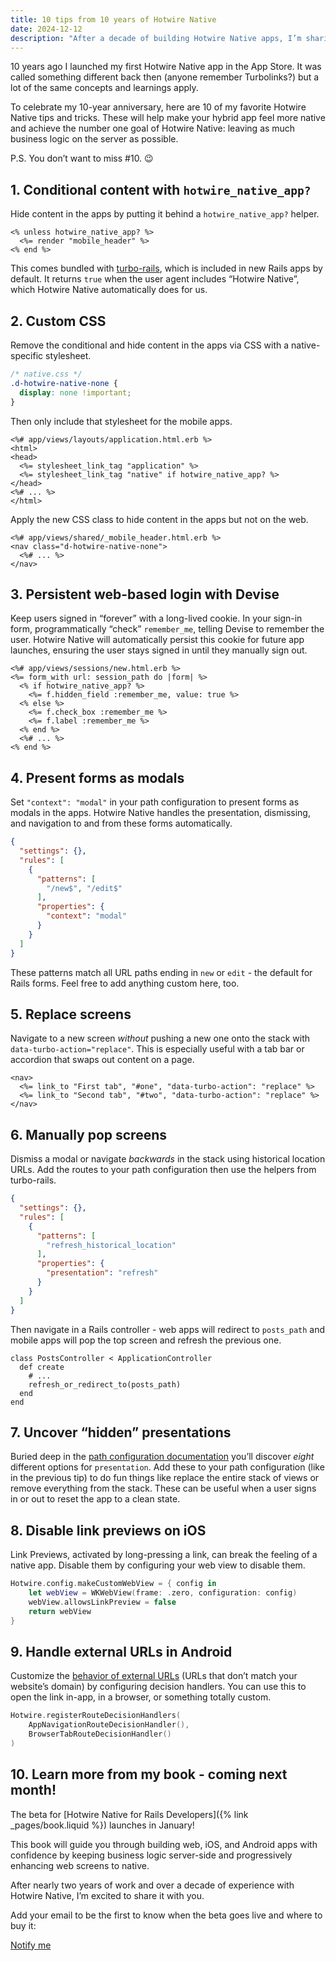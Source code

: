 ```yaml
---
title: 10 tips from 10 years of Hotwire Native
date: 2024-12-12
description: "After a decade of building Hotwire Native apps, I’m sharing my top 10 tips to help you keep logic on the server and make hybrid app development even easier."
---
```


10 years ago I launched my first Hotwire Native app in the App Store. It was called something different back then (anyone remember Turbolinks?) but a lot of the same concepts and learnings apply.

To celebrate my 10-year anniversary, here are 10 of my favorite Hotwire Native tips and tricks. These will help make your hybrid app feel more native and achieve the number one goal of Hotwire Native: leaving as much business logic on the server as possible.

P.S. You don’t want to miss #10. 😉

## 1. Conditional content with `hotwire_native_app?`

Hide content in the apps by putting it behind a `hotwire_native_app?` helper.

```erb
<% unless hotwire_native_app? %>
  <%= render "mobile_header" %>
<% end %>
```

This comes bundled with [turbo-rails](https://github.com/hotwired/turbo-rails), which is included in new Rails apps by default. It returns `true` when the user agent includes “Hotwire Native”, which Hotwire Native automatically does for us.

## 2. Custom CSS

Remove the conditional and hide content in the apps via CSS with a native-specific stylesheet.

```css
/* native.css */
.d-hotwire-native-none {
  display: none !important;
}
```

Then only include that stylesheet for the mobile apps.

```erb
<%# app/views/layouts/application.html.erb %>
<html>
<head>
  <%= stylesheet_link_tag "application" %>
  <%= stylesheet_link_tag "native" if hotwire_native_app? %>
</head>
<%# ... %>
</html>
```

Apply the new CSS class to hide content in the apps but not on the web.

```erb
<%# app/views/shared/_mobile_header.html.erb %>
<nav class="d-hotwire-native-none">
  <%# ... %>
</nav>
```

## 3. Persistent web-based login with Devise

Keep users signed in “forever” with a long-lived cookie. In your sign-in form, programmatically “check” `remember_me`, telling Devise to remember the user. Hotwire Native will automatically persist this cookie for future app launches, ensuring the user stays signed in until they manually sign out.

```erb
<%# app/views/sessions/new.html.erb %>
<%= form_with url: session_path do |form| %>
  <% if hotwire_native_app? %>
    <%= f.hidden_field :remember_me, value: true %>
  <% else %>
    <%= f.check_box :remember_me %>
    <%= f.label :remember_me %>
  <% end %>
  <%# ... %>
<% end %>
```

## 4. Present forms as modals

Set `"context": "modal"` in your path configuration to present forms as modals in the apps. Hotwire Native handles the presentation, dismissing, and navigation to and from these forms automatically.

```json
{
  "settings": {},
  "rules": [
    {
      "patterns": [
        "/new$", "/edit$"
      ],
      "properties": {
        "context": "modal"
      }
    }
  ]
}
```

These patterns match all URL paths ending in `new` or `edit` - the default for Rails forms. Feel free to add anything custom here, too.

## 5. Replace screens

Navigate to a new screen *without* pushing a new one onto the stack with `data-turbo-action="replace"`. This is especially useful with a tab bar or accordion that swaps out content on a page.

```erb
<nav>
  <%= link_to "First tab", "#one", "data-turbo-action": "replace" %>
  <%= link_to "Second tab", "#two", "data-turbo-action": "replace" %>
</nav>
```

## 6. Manually pop screens

Dismiss a modal or navigate *backwards* in the stack using historical location URLs. Add the routes to your path configuration then use the helpers from turbo-rails.

```json
{
  "settings": {},
  "rules": [
    {
      "patterns": [
        "refresh_historical_location"
      ],
      "properties": {
        "presentation": "refresh"
      }
    }
  ]
}
```

Then navigate in a Rails controller - web apps will redirect to `posts_path` and mobile apps will pop the top screen and refresh the previous one.

```erb
class PostsController < ApplicationController
  def create
    # ...
    refresh_or_redirect_to(posts_path) 
  end
end
```

## 7. Uncover “hidden” presentations

Buried deep in the [path configuration documentation](https://native.hotwired.dev/reference/path-configuration#properties) you’ll discover *eight* different options for `presentation`. Add these to your path configuration (like in the previous tip) to do fun things like replace the entire stack of views or remove everything from the stack. These can be useful when a user signs in or out to reset the app to a clean state.

## 8. Disable link previews on iOS

Link Previews, activated by long-pressing a link, can break the feeling of a native app. Disable them by configuring your web view to disable them.

```swift
Hotwire.config.makeCustomWebView = { config in
    let webView = WKWebView(frame: .zero, configuration: config)
    webView.allowsLinkPreview = false
    return webView
}
```

## 9. Handle external URLs in Android

Customize the [behavior of external URLs](https://native.hotwired.dev/android/reference#handling-url-routes) (URLs that don’t match your website’s domain) by configuring decision handlers. You can use this to open the link in-app, in a browser, or something totally custom.

```kotlin
Hotwire.registerRouteDecisionHandlers(
    AppNavigationRouteDecisionHandler(),
    BrowserTabRouteDecisionHandler()
)
```

## 10. Learn more from my book - coming next month!

The beta for [Hotwire Native for Rails Developers]({% link _pages/book.liquid %}) launches in January!

This book will guide you through building web, iOS, and Android apps with confidence by keeping business logic server-side and progressively enhancing web screens to native.

After nearly two years of work and over a decade of experience with Hotwire Native, I’m excited to share it with you.

Add your email to be the first to know when the beta goes live and where to buy it:

<a href="{% link _pages/book.liquid %}" class="button button-primary button-lg">Notify me</a>
